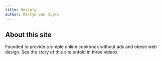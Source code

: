 ```yaml
---
title: Reciply
author: Martyn van Dijke
---
```



## About this site

Founded to provide a simple online cookbook without ads and obese web design.
See the story of this site unfold in three videos:

